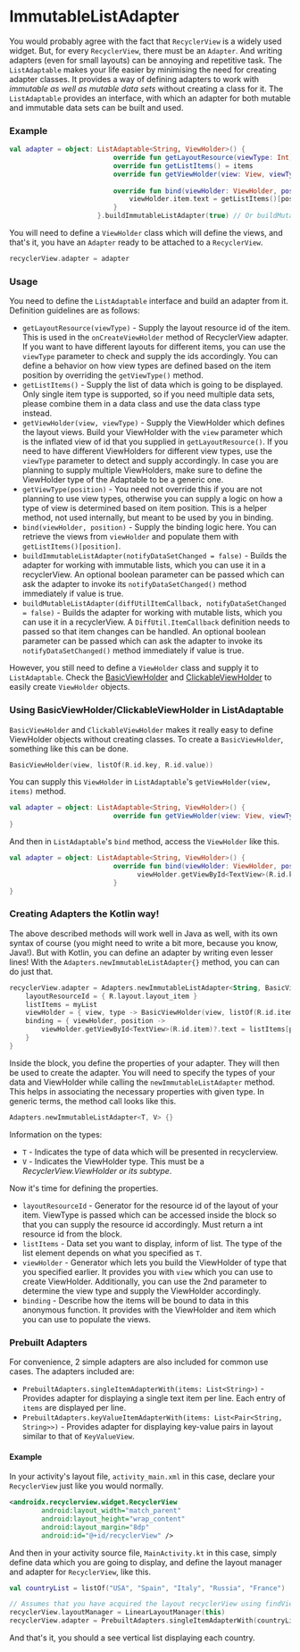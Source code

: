 # ImmutableListAdapter
You would probably agree with the fact that `RecyclerView` is a widely used widget. But, for every `RecyclerView`, there must be an `Adapter`. And writing adapters (even for small layouts) can be annoying and repetitive task.
The `ListAdaptable` makes your life easier by minimising the need for creating adapter classes. It provides a way of defining adapters to work with _immutable as well as mutable data sets_ without creating a class for it.
The `ListAdaptable` provides an interface, with which an adapter for both mutable and immutable data sets can be built and used.

### Example
```kotlin
val adapter = object: ListAdaptable<String, ViewHolder>() {
                          override fun getLayoutResource(viewType: Int) = R.layout.layout_item
                          override fun getListItems() = items
                          override fun getViewHolder(view: View, viewType: Int) = ViewHolder(view)
          
                          override fun bind(viewHolder: ViewHolder, position: Int) {
                              viewHolder.item.text = getListItems()[position]
                          }
                      }.buildImmutableListAdapter(true) // Or buildMutableListAdapter
```
You will need to define a `ViewHolder` class which will define the views, and that's it, you have an `Adapter` ready to be attached to a `RecyclerView`.
```kotlin
recyclerView.adapter = adapter
```

### Usage
You need to define the `ListAdaptable` interface and build an adapter from it. Definition guidelines are as follows:
-  `getLayoutResource(viewType)` - Supply the layout resource id of the item. This is used in the `onCreateViewHolder` method of RecyclerView adapter. If you want to have different layouts for different items, you can use the `viewType` parameter to check and supply the ids accordingly. You can define a behavior on how view types are defined based on the item position by overriding the `getViewType()` method.
-  `getListItems()` - Supply the list of data which is going to be displayed. Only single item type is supported, so if you need multiple data sets, please combine them in a data class and use the data class type instead.
-  `getViewHolder(view, viewType)` - Supply the ViewHolder which defines the layout views. Build your ViewHolder with the `view` parameter which is the inflated view of id that you supplied in `getLayoutResource()`. If you need to have different ViewHolders for different view types, use the `viewType` parameter to detect and supply accordingly. In case you are planning to supply multiple ViewHolders, make sure to define the ViewHolder type of the Adaptable to be a generic one.
-  `getViewType(position)` - You need not override this if you are not planning to use view types, otherwise you can supply a logic on how a type of view is determined based on item position. This is a helper method, not used internally, but meant to be used by you in binding.
-  `bind(viewHolder, position)` - Supply the binding logic here. You can retrieve the views from `viewHolder` and populate them with `getListItems()[position]`.
-  `buildImmutableListAdapter(notifyDataSetChanged = false)` - Builds the adapter for working with immutable lists, which you can use it in a recyclerView. An optional boolean parameter can be passed which can ask the adapter to invoke its `notifyDataSetChanged()` method immediately if value is true.
-  `buildMutableListAdapter(diffUtilItemCallback, notifyDataSetChanged = false)` - Builds the adapter for working with mutable lists, which you can use it in a recyclerView. A `DiffUtil.ItemCallback` definition needs to passed so that item changes can be handled. An optional boolean parameter can be passed which can ask the adapter to invoke its `notifyDataSetChanged()` method immediately if value is true.

However, you still need to define a `ViewHolder` class and supply it to `ListAdaptable`. Check the [BasicViewHolder](https://github.com/corphish/widgets-ktx/blob/master/widgets-ktx/docs/BasicViewHolder.md) and [ClickableViewHolder](https://github.com/corphish/widgets-ktx/blob/master/widgets-ktx/docs/ClickableViewHolder.md) to easily create `ViewHolder` objects.

### Using BasicViewHolder/ClickableViewHolder in ListAdaptable
`BasicViewHolder` and `ClickableViewHolder` makes it really easy to define ViewHolder objects without creating classes.
To create a `BasicViewHolder`, something like this can be done.
```kotlin
BasicViewHolder(view, listOf(R.id.key, R.id.value))
```

You can supply this `ViewHolder` in `ListAdaptable`'s `getViewHolder(view, items)` method.
```kotlin
val adapter = object: ListAdaptable<String, ViewHolder>() {
                          override fun getViewHolder(view: View, viewType: Int) = BasicViewHolder(view, listOf(R.id.key, R.id.value))
}
```

And then in `ListAdaptable`'s `bind` method, access the `ViewHolder` like this.
```kotlin
val adapter = object: ListAdaptable<String, ViewHolder>() {
                          override fun bind(viewHolder: ViewHolder, position: Int) {
                                viewHolder.getViewById<TextView>(R.id.key)?.text = getListItems()[position]
                          }
}
```

### Creating Adapters the Kotlin way!
The above described methods will work well in Java as well, with its own syntax of course (you might need to write a bit more, because you know, Java!). But with Kotlin, you can define an adapter by writing even lesser lines!
With the `Adapters.newImmutableListAdapter{}` method, you can can do just that.
```kotlin
recyclerView.adapter = Adapters.newImmutableListAdapter<String, BasicViewHolder> { 
    layoutResourceId = { R.layout.layout_item }
    listItems = myList
    viewHolder = { view, type -> BasicViewHolder(view, listOf(R.id.item)) }
    binding = { viewHolder, position -> 
        viewHolder.getViewById<TextView>(R.id.item)?.text = listItems[position]
    }
}
```
Inside the block, you define the properties of your adapter. They will then be used to create the adapter. You will need to specify the types of your data and ViewHolder while calling the `newImmutableListAdapter` method. This helps in associating the necessary properties with given type.
In generic terms, the method call looks like this.
```kotlin
Adapters.newImmutableListAdapter<T, V> {}
```
Information on the types:
-  `T` - Indicates the type of data which will be presented in recyclerview.
-  `V` - Indicates the ViewHolder type. This must be a _RecyclerView.ViewHolder or its subtype_.

Now it's time for defining the properties.
-  `layoutResourceId` - Generator for the resource id of the layout of your item. ViewType is passed which can be accessed inside the block so that you can supply the resource id accordingly. Must return a int resource id from the block.
-  `listItems` - Data set you want to display, inform of list. The type of the list element depends on what you specified as `T`.
-  `viewHolder` - Generator which lets you build the ViewHolder of type that you specified earlier. It provides you with `view` which you can use to create ViewHolder. Additionally, you can use the 2nd parameter to determine the view type and supply the ViewHolder accordingly.
-  `binding` - Describe how the items will be bound to data in this anonymous function. It provides with the ViewHolder and item which you can use to populate the views.

### Prebuilt Adapters
For convenience, 2 simple adapters are also included for common use cases. The adapters included are:
-  `PrebuiltAdapters.singleItemAdapterWith(items: List<String>)` - Provides adapter for displaying a single text item per line. Each entry of `items` are displayed per line.
-  `PrebuiltAdapters.keyValueItemAdapterWith(items: List<Pair<String, String>>)` - Provides adapter for displaying key-value pairs in layout similar to that of `KeyValueView`.

#### Example
In your activity's layout file, `activity_main.xml` in this case, declare your `RecyclerView` just like you would normally.
```xml
<androidx.recyclerview.widget.RecyclerView
        android:layout_width="match_parent"
        android:layout_height="wrap_content"
        android:layout_margin="8dp"
        android:id="@+id/recyclerView" />
```

And then in your activity source file, `MainActivity.kt` in this case, simply define data which you are going to display, and define the layout manager and adapter for `RecyclerView`, like this.
```kotlin
val countryList = listOf("USA", "Spain", "Italy", "Russia", "France")

// Assumes that you have acquired the layout recyclerView using findViewById() or ViewBinding
recyclerView.layoutManager = LinearLayoutManager(this)
recyclerView.adapter = PrebuiltAdapters.singleItemAdapterWith(countryList)
```

And that's it, you should a see vertical list displaying each country.